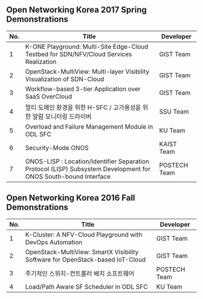 
## Open Networking Korea 2017 Spring Demonstrations

No. | Title | Developer | 
----|----------|-----------|
1| K-ONE Playground: Multi-Site Edge-Cloud Testbed for SDN/NFV/Cloud Services Realization | GIST Team |
2| OpenStack-MultiView: Multi-layer Visibility Visualization of SDN-Cloud | GIST Team |
3| Workflow-based 3-tier Application over SaaS OverCloud | GIST Team |
4| 멀티 도메인 환경을 위한 H-SFC / 고가용성을 위한 알람 모니터링 드라이버 | SSU Team |
5| Overload and Failure Management Module in ODL SFC | KU Team |
6| Security-Mode ONOS | KAIST Team |
7| ONOS-LISP : Location/Identifier Separation Protocol (LISP) Subsystem Development for ONOS South-bound Interface | POSTECH Team |


## Open Networking Korea 2016 Fall Demonstrations

No. | Title | Developer | 
----|----------|-----------|
1| K-Cluster: A NFV-Cloud Playground with DevOps Automation | GIST Team |
2| OpenStack-MultiView: SmartX Visibility Software for OpenStack-based IoT-Cloud | GIST Team |
3| 주기적인 스위치-컨트롤러 배치 소프트웨어 | POSTECH Team |
4| Load/Path Aware SF Scheduler in ODL SFC | KU Team |
